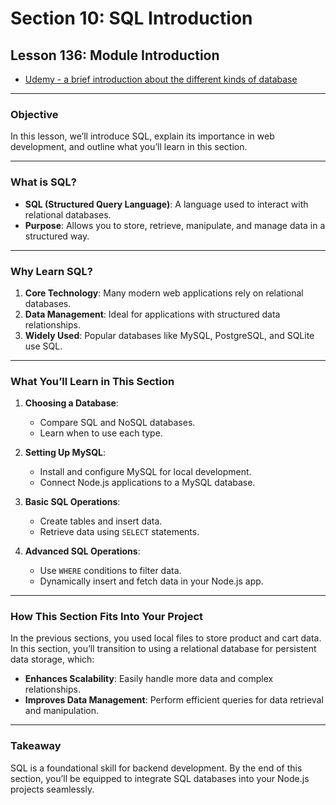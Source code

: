 # Section 10: SQL Introduction

## **Lesson 136: Module Introduction**

- [Udemy - a brief introduction about the different kinds of database](https://www.udemy.com/course/nodejs-the-complete-guide/learn/lecture/11738940#overview)

---

### **Objective**

In this lesson, we’ll introduce SQL, explain its importance in web development, and outline what you’ll learn in this section.

---

### **What is SQL?**

- **SQL (Structured Query Language)**: A language used to interact with relational databases.
- **Purpose**: Allows you to store, retrieve, manipulate, and manage data in a structured way.

---

### **Why Learn SQL?**

1. **Core Technology**: Many modern web applications rely on relational databases.
2. **Data Management**: Ideal for applications with structured data relationships.
3. **Widely Used**: Popular databases like MySQL, PostgreSQL, and SQLite use SQL.

---

### **What You’ll Learn in This Section**

1. **Choosing a Database**:

   - Compare SQL and NoSQL databases.
   - Learn when to use each type.

2. **Setting Up MySQL**:

   - Install and configure MySQL for local development.
   - Connect Node.js applications to a MySQL database.

3. **Basic SQL Operations**:

   - Create tables and insert data.
   - Retrieve data using `SELECT` statements.

4. **Advanced SQL Operations**:
   - Use `WHERE` conditions to filter data.
   - Dynamically insert and fetch data in your Node.js app.

---

### **How This Section Fits Into Your Project**

In the previous sections, you used local files to store product and cart data. In this section, you’ll transition to using a relational database for persistent data storage, which:

- **Enhances Scalability**: Easily handle more data and complex relationships.
- **Improves Data Management**: Perform efficient queries for data retrieval and manipulation.

---

### **Takeaway**

SQL is a foundational skill for backend development. By the end of this section, you’ll be equipped to integrate SQL databases into your Node.js projects seamlessly.
